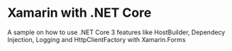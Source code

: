 # Xamarin with .NET Core
A sample on how to use .NET Core 3 features like HostBuilder, Dependecy Injection, Logging and HttpClientFactory with Xamarin.Forms
